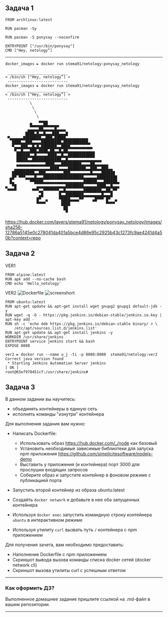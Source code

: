 ## Задача 1 

```text
FROM archlinux:latest

RUN pacman -Sy 
 
RUN pacman -S ponysay --noconfirm

ENTRYPOINT ["/usr/bin/ponysay"]
CMD ["Hey, netology”]
```
---
```
docker_images ► docker run stema91/netology:ponysay_netology

 ___________________________
< /bin/sh ["Hey, netology”] >
 ---------------------------
docker_images ► docker run stema91/netology:ponysay_netology
 ___________________________
< /bin/sh ["Hey, netology”] >
 ---------------------------
           \
            \
             \
              \
               ▄▄▄▄
           █▄▄▄▄▄██▄▄▄▄▄
          ▄▄▄▄▄██▄▄▄▄▄█▄▄▄▄
         ████▄█▄▄█▄▄▄███▄▄▄█
 ▀▄▄▄▄▄▄████████▄▄███▄█████▄▄▄▄▄▄▄▄▄▄
   ████▄▄███▄▄▄▄█████████▄███████████▄
   ▀▄▄▄███▄▄█▄█▄███████▄▄████▄▄▄▄▄▄▄▄▄▄
    ▀▄▄█▄▄▄███▄████▄██▄▄█▄██▄▄▄▄▄▄▄▄▄▄▄▄
     ██████▄▄█▄▄▄▄▄████▄▄█▄▄████████████
     █████▄▄█████████████▄▄█▄▄▄▄▄▄▄▄▄▄▄▄▄▄▄
     ▄▄▄▄▄▄▄▄▄▄▄▄▄████▄▄▄█████████▄▄▄▄██▄▄▄▄▄▄
    ▄▄▄▄▄▄▄▄▄▄▄▄▄▄▄▄████▄▄▄▄████████▄▄███▄▄███▄▄
   ██████████▄▄███▄▄▄▄▄▄▄▄███▄▄▄▄▄▄▄▄▄█▄▄▄▄██████
  ▄█▀ ▀▀▀▄▄▄▄█▄▄▄██████████████████▄▄▄▄▄▄█████████
  █▄       ▀▀████▄▄▄▄▄▄▄▄▄▄▄▄▄▄▄▄▄▄██████▄▄▄██████▄
▄  ▀█         ▄▄▄▄▄▄▄▄▄▄▄▄▄████████▄▄▄▄▄▄████▄▄█▄▄▄
 ▀▀▀▀       ▀▀▀▄▄▀▀▀▀▀▀▀▄▄█▄▄▄▄▄▄▄▄████████▄▄██▄▀▀
               ▄█       █▄▄████████▄▄▄▄▄▄▄▄█▄▄▄█
              █▀  ▄     ▀████▄▄▄▄▀▀    ▄█▀▀▀ █▀  ▄
              ▀▀▀▀       ████                ▀▀▀▀
                          ██
                           ▀

```

https://hub.docker.com/layers/stema91/netology/ponysay_netology/images/sha256-12786a5145e0c278041da401a5bce4d86e95c2925b43c1273fc9ae4241d4a50b?context=repo


## Задача 2 

VER1

```
FROM alpine:latest
RUN apk add --no-cache bash
CMD echo 'Hello_netology'
```
    
VER2
![Dockerfile](/ver2/Dockerfile)
![screenshort](/ver2/2021-07-02_23-17.png)
```
FROM ubuntu:latest
RUN apt-get update && apt-get install wget gnupg2 gnupg1 default-jdk -y
RUN wget -q -O - https://pkg.jenkins.io/debian-stable/jenkins.io.key | apt-key add -
RUN sh -c 'echo deb https://pkg.jenkins.io/debian-stable binary/ > \
    /etc/apt/sources.list.d/jenkins.list'
RUN apt-get update && apt-get install jenkins -y
WORKDIR /usr/share/jenkins
ENTRYPOINT service jenkins start && bash
EXPOSE 8080
```
```
ver2 ► docker run --name u_j -ti -p 8080:8080  stema91/netology:ver2 
Correct java version found
 * Starting Jenkins Automation Server jenkins                                                                   [ OK ] 
root@65ef978451cf:/usr/share/jenkins# 
```

## Задача 3 

В данном задании вы научитесь:
- объединять контейнеры в единую сеть
- исполнять команды "изнутри" контейнера

Для выполнения задания вам нужно:
- Написать Dockerfile: 
    - Использовать образ https://hub.docker.com/_/node как базовый
    - Установить необходимые зависимые библиотеки для запуска npm приложения https://github.com/simplicitesoftware/nodejs-demo
    - Выставить у приложения (и контейнера) порт 3000 для прослушки входящих запросов  
    - Соберите образ и запустите контейнер в фоновом режиме с публикацией порта

- Запустить второй контейнер из образа ubuntu:latest 
- Создайть `docker network` и добавьте в нее оба запущенных контейнера
- Используя `docker exec` запустить командную строку контейнера `ubuntu` в интерактивном режиме
- Используя утилиту `curl` вызвать путь `/` контейнера с npm приложением  

Для получения зачета, вам необходимо предоставить:
- Наполнение Dockerfile с npm приложением
- Скриншот вывода вызова команды списка docker сетей (docker network cli)
- Скриншот вызова утилиты curl с успешным ответом

---

### Как оформить ДЗ?

Выполненное домашнее задание пришлите ссылкой на .md-файл в вашем репозитории.

---

